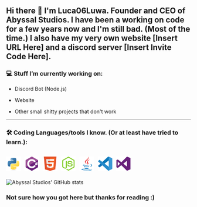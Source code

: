 Hi there 👋 I'm Luca06Luwa. Founder and CEO of Abyssal Studios. I have been a working on code for a few years now and I'm still bad. (Most of the time.) I also have my very own website [Insert URL Here] and a discord server [Insert Invite Code Here].
---
### :computer: Stuff I’m currently working on:

- Discord Bot (Node.js)

- Website

- Other small shitty projects that don't work

---
### :hammer_and_wrench: Coding Languages/tools I know. (Or at least have tried to learn.):

<img src="https://github.com/devicons/devicon/blob/master/icons/python/python-original.svg" title="PYTHON" alt="PYTHON" width="40" height="40"/>&nbsp;
 <img src="https://github.com/devicons/devicon/blob/master/icons/csharp/csharp-original.svg"  title="CSHARP" alt="CSHARP" width="40" height="40"/>&nbsp;
 <img src="https://github.com/devicons/devicon/blob/master/icons/html5/html5-original.svg" title="HTML5" alt="HTML" width="40" height="40"/>&nbsp;
 <img src="https://github.com/devicons/devicon/blob/master/icons/nodejs/nodejs-original.svg" title="JavaScript" alt="JavaScript" width="40" height="40"/>&nbsp;
 <img src="https://github.com/devicons/devicon/blob/master/icons/java/java-original.svg" title="NodeJS" alt="NodeJS" width="40" height="40"/>&nbsp;
 <img src="https://github.com/devicons/devicon/blob/master/icons/vscode/vscode-original.svg" title="VSCODE" alt="VSCODE" width="40" height="40"/>&nbsp;
 <img src="https://github.com/devicons/devicon/blob/master/icons/visualstudio/visualstudio-plain.svg" title="VS" alt="VS" width="40" height="40"/>&nbsp;
---
![Abyssal Studios' GitHub stats](https://github-readme-stats.vercel.app/api?username=luca06luwa&show_icons=true&theme=gotham)

<h3> Not sure how you got here but thanks for reading :) </h3>



